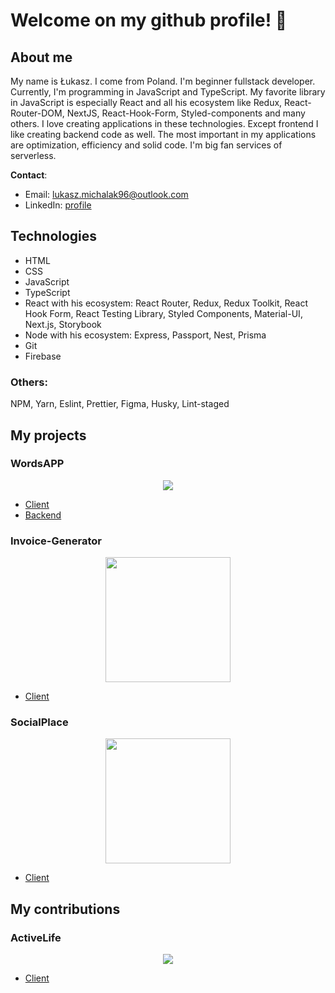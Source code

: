 # Welcome on my github profile! 👋

## About me 

My name is Łukasz. I come from Poland. I'm beginner fullstack developer. Currently, I'm programming in JavaScript and TypeScript. My favorite library in JavaScript is especially React and all his ecosystem like Redux, React-Router-DOM, NextJS, React-Hook-Form, Styled-components and many others. I love creating applications in these technologies. Except frontend I like creating backend code as well. The most important in my applications are optimization, efficiency and solid code. I'm big fan services of serverless. 

**Contact**: 
- Email: lukasz.michalak96@outlook.com
- LinkedIn: [profile](https://www.linkedin.com/in/%C5%82ukasz-michalak-a45486186/)

## Technologies
- HTML
- CSS 
- JavaScript
- TypeScript
- React with his ecosystem: React Router, Redux, Redux Toolkit, React Hook Form, React Testing Library, Styled Components, Material-UI, Next.js, Storybook
- Node with his ecosystem: Express, Passport, Nest, Prisma
- Git
- Firebase
### Others:
NPM, Yarn, Eslint, Prettier, Figma, Husky, Lint-staged

## My projects

### WordsAPP
<p align="center">
  <img src="https://i.imgur.com/DOCBw0C.png">
</p>

- [Client](https://github.com/ilukaszm/WordsAPP---Client)
- [Backend](https://github.com/ilukaszm/WordsAPP---REST-API)

### Invoice-Generator 

<p align="center">
  <img src="https://invoice-generator.vercel.app/static/media/invoiceImg.6e540171.svg" width="200">
</p>

- [Client](https://github.com/ilukaszm/Invoice-Generator-Client)


### SocialPlace

<p align="center">
  <img src="https://i.imgur.com/MnXakZ2.png" width="200">
</p>

- [Client](https://github.com/ilukaszm/SocialPlace)

## My contributions

### ActiveLife

<p align="center">
  <img src="https://i.imgur.com/BhVXha1.png">
</p>

- [Client](https://github.com/ActiveLifeApp/client)

